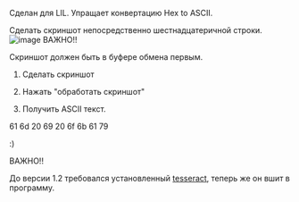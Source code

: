 Сделан для LIL. Упращает конвертацию Hex to ASCII.

Сделать скриншот непосредственно шестнадцатеричной строки. 
![image](https://github.com/user-attachments/assets/b1abcc54-1c57-4478-83c2-3170085bbdff)
ВАЖНО!!

Скриншот должен быть в буфере обмена первым. 

1. Сделать скриншот

2. Нажать "обработать скриншот"

3. Получить ASCII текст.

61 6d 20 69 20 6f 6b 61 79

:)


ВАЖНО!!

До версии 1.2 требовался установленный [tesseract](https://github.com/UB-Mannheim/tesseract), теперь же он вшит в программу.
